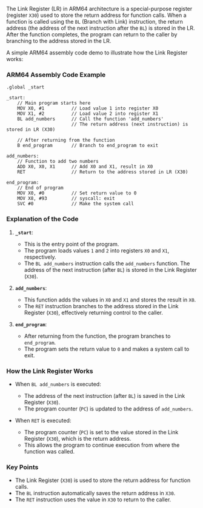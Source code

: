 The Link Register (LR) in ARM64 architecture is a special-purpose register (register `X30`) used to store the return address for function calls. When a function is called using the `BL` (Branch with Link) instruction, the return address (the address of the next instruction after the `BL`) is stored in the LR. After the function completes, the program can return to the caller by branching to the address stored in the LR.

A simple ARM64 assembly code demo to illustrate how the Link Register works:

### ARM64 Assembly Code Example

```assembly
.global _start

_start:
    // Main program starts here
    MOV X0, #1          // Load value 1 into register X0
    MOV X1, #2          // Load value 2 into register X1
    BL add_numbers      // Call the function 'add_numbers'
                        // The return address (next instruction) is stored in LR (X30)

    // After returning from the function
    B end_program       // Branch to end_program to exit

add_numbers:
    // Function to add two numbers
    ADD X0, X0, X1      // Add X0 and X1, result in X0
    RET                 // Return to the address stored in LR (X30)

end_program:
    // End of program
    MOV X0, #0          // Set return value to 0
    MOV X8, #93         // syscall: exit
    SVC #0              // Make the system call
```

### Explanation of the Code

1. **`_start`**:
   - This is the entry point of the program.
   - The program loads values `1` and `2` into registers `X0` and `X1`, respectively.
   - The `BL add_numbers` instruction calls the `add_numbers` function. The address of the next instruction (after `BL`) is stored in the Link Register (`X30`).

2. **`add_numbers`**:
   - This function adds the values in `X0` and `X1` and stores the result in `X0`.
   - The `RET` instruction branches to the address stored in the Link Register (`X30`), effectively returning control to the caller.

3. **`end_program`**:
   - After returning from the function, the program branches to `end_program`.
   - The program sets the return value to `0` and makes a system call to exit.

### How the Link Register Works

- When `BL add_numbers` is executed:
  - The address of the next instruction (after `BL`) is saved in the Link Register (`X30`).
  - The program counter (`PC`) is updated to the address of `add_numbers`.

- When `RET` is executed:
  - The program counter (`PC`) is set to the value stored in the Link Register (`X30`), which is the return address.
  - This allows the program to continue execution from where the function was called.

### Key Points

- The Link Register (`X30`) is used to store the return address for function calls.
- The `BL` instruction automatically saves the return address in `X30`.
- The `RET` instruction uses the value in `X30` to return to the caller.
